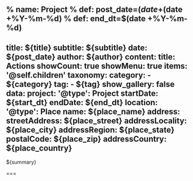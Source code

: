 % name: Project
% def: post_date=$(date +%m/%d/%Y)
% def: author='/home'
% def: start_dt=$(date +%Y-%m-%d)
% def: end_dt=$(date +%Y-%m-%d)
---
title: ${title}
subtitle: ${subtitle}
date: ${post_date}
author: ${author}
content:
    title: Actions
    showCount: true
    showMenu: true
    items: '@self.children'
taxonomy:
    category: 
        - ${category}
    tag: 
        - ${tag}
show_gallery: false
data:
    project:
        '@type': Project
        startDate: ${start_dt}
        endDate: ${end_dt}
        location:
            '@type': Place
            name: ${place_name}
            address:
                streetAddress: ${place_street}
                addressLocality: ${place_city}
                addressRegion: ${place_state}
                postalCode: ${place_zip}
                addressCountry: ${place_country}
---

${summary}

===


